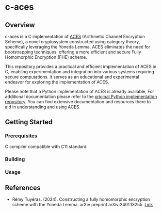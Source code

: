 # c-aces

## Overview
c-aces is a C implementation of [ACES](https://arxiv.org/pdf/2401.13255.pdf) (Arithmetic Channel Encryption Scheme), a novel cryptosystem constructed using category theory, specifically leveraging the Yoneda Lemma. ACES eliminates the need for bootstrapping techniques, offering a more efficient and secure Fully Homomorphic Encryption (FHE) scheme.

This repository provides a practical and efficient implementation of ACES in C, enabling experimentation and integration into various systems requiring secure computations.
It serves as an educational and experimental endeavor for exploring the implementation of ACES.

Please note that a Python implementation of ACES is already available, For additional documentation please refer to the [original Python implementation repository](https://github.com/remytuyeras/aces). You can find extensive documentation and resources there to aid in understanding and using ACES.


## Getting Started
### Prerequisites
C compiler compatible with C11 standard.
### Building
### Usage

## References

- Rémy Tuyéras. (2024). Constructing a fully homomorphic encryption scheme with the Yoneda Lemma. arXiv preprint arXiv:2401.13255. [Link](https://arxiv.org/abs/2401.13255)